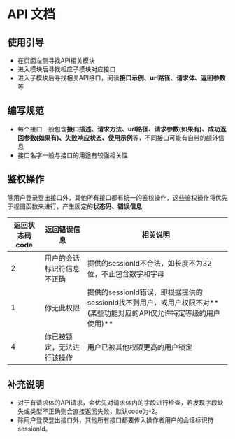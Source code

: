 # API 文档

## 使用引导

* 在页面左侧寻找API相关模块
* 进入模块后寻找相应子模块对应接口
* 进入子模块后寻找相关API接口，阅读**接口示例、url路径、请求体、返回参数**等

## 编写规范

* 每个接口一般包含**接口描述、请求方法、url路径、请求参数(如果有)、成功返回参数(如果有)、失败响应状态、使用示例**等，不同接口可能有自带的额外信息
* 接口名字一般与接口的用途有较强相关性

## 鉴权操作

除用户登录登出接口外，其他所有接口都有统一的鉴权操作，这些鉴权操作将优先于视图函数来进行，产生固定的**状态码、错误信息**

| 返回状态码code | 返回错误信息               | 相关说明                                                                                                            |
| -------------- | -------------------------- | ------------------------------------------------------------------------------------------------------------------- |
| 2              | 用户的会话标识符信息不正确 | 提供的sessionId不合法，如长度不为32位，不止包含数字和字母                                                           |
| 1              | 你无此权限                 | 提供的sessionId错误，即根据提供的sessionId找不到用户，或用户权限不对**(某些功能对应的API仅允许特定等级的用户使用)** |
| 4              | 你已被锁定，无法进行该操作 | 用户已被其他权限更高的用户锁定                                                                                      |

## 补充说明

* 对于有请求体的API请求，会优先对请求体内的字段进行检查，若发现字段缺失或类型不正确则会直接返回失败，默认code为-2。
* 除用户登录登出接口外，其他所有接口都要传入操作者用户的会话标识符sessionId。
